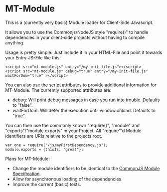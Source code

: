 # MT-Module

This is a (currently very basic) Module loader for Client-Side Javascript.

It allows you to use the Commonjs/NodeJS style "require()" to handle dependencies in your client-side projects without having to compile anything.

Usage is pretty simple: Just include it in your HTML-File and point it towards your Entry-JS-File like this:

    <script src="mt-module.js" entry="/my-init-file.js"></script>
    <script src="mt-module.js" debug="true" entry="/my-init-file.js" waitForDom="true" ></script>

You can also use the script attributes to provide additional information for MT-Module. The currently supported attributes are:
* debug: Will print debug messages in case you run into trouble. Defaults to "false".
* waitForDom: Will defer the execution until window.onload. Defaults to "true".


You can then use the commonly known "require()", "module" and "exports"/"module.exports" in your Project. All "require"'d Module identifiers are URIs relative to the projects root.

    var one = require("/js/myFirstDependency.js");
    module.exports = {thisIs: "great"};

Plans for MT-Module:
* Change the module identifiers to be identical to the [CommonJS Module Specification](http://wiki.commonjs.org/wiki/Modules/1.1.1).
* Allow for asynchronous loading of the dependencies.
* Improve the current (basic) tests.
